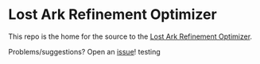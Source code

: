 # Lost Ark Refinement Optimizer

This repo is the home for the source to the [Lost Ark Refinement
Optimizer](http://jgallagher.github.io/lostark-refining/).

Problems/suggestions? Open an [issue](https://github.com/jgallagher/lostark-refinement/issues)!
testing
